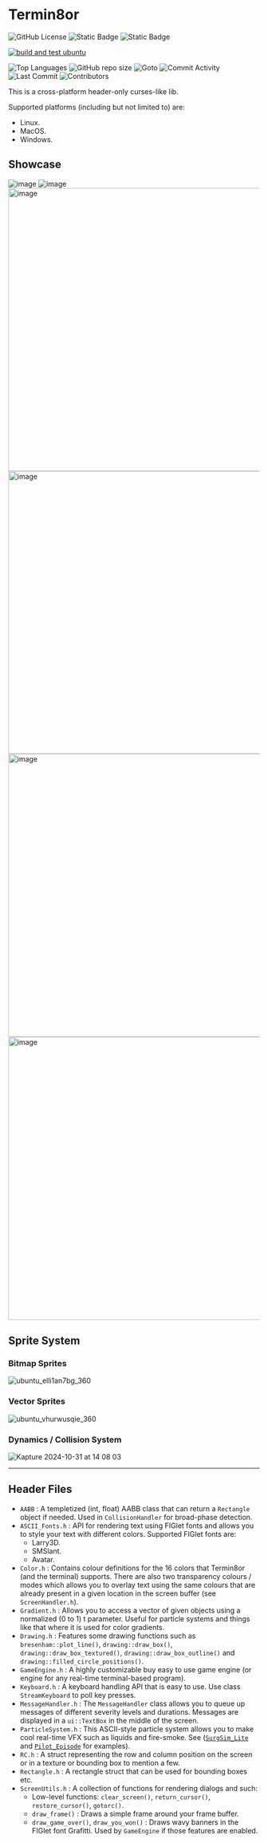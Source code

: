 # Termin8or

![GitHub License](https://img.shields.io/github/license/razterizer/Termin8or?color=blue)
![Static Badge](https://img.shields.io/badge/linkage-header_only-yellow)
![Static Badge](https://img.shields.io/badge/C%2B%2B-20-yellow)

[![build and test ubuntu](https://github.com/razterizer/Termin8or/actions/workflows/build-and-test-ubuntu.yml/badge.svg)](https://github.com/razterizer/Termin8or/actions/workflows/build-and-test-ubuntu.yml)

![Top Languages](https://img.shields.io/github/languages/top/razterizer/Termin8or)
![GitHub repo size](https://img.shields.io/github/repo-size/razterizer/Termin8or)
![Goto](https://img.shields.io/github/search/razterizer/Termin8or/goto)
![Commit Activity](https://img.shields.io/github/commit-activity/t/razterizer/Termin8or)
![Last Commit](https://img.shields.io/github/last-commit/razterizer/Termin8or?color=blue)
![Contributors](https://img.shields.io/github/contributors/razterizer/Termin8or?color=blue)
<!-- ![Languages](https://img.shields.io/github/languages/count/razterizer/Termin8or) -->

This is a cross-platform header-only curses-like lib.

Supported platforms (including but not limited to) are:
* Linux.
* MacOS.
* Windows.

## Showcase

![image](https://github.com/razterizer/Pilot_Episode/assets/32767250/9b596d5c-e128-4dba-8fb5-02e9b3d8f412)
![image](https://github.com/razterizer/Pilot_Episode/assets/32767250/abd78df7-7314-43a2-8ef6-0270dc979575)
<img width="568" alt="image" src="https://github.com/razterizer/SurgSim_Lite/assets/32767250/2d356a54-6117-4d6b-aeca-4a025e8ae372">
<img width="567" alt="image" src="https://github.com/razterizer/SurgSim_Lite/assets/32767250/47cf2c18-c9cf-46a5-9787-bfd3ad69540a">
<img width="568" alt="image" src="https://github.com/user-attachments/assets/c3075838-7f15-4679-862e-ce47780c9b39">
<img width="568" alt="image" src="https://github.com/user-attachments/assets/bfb04801-8969-418f-b5bd-0c24d37eb0b3">

## Sprite System

### Bitmap Sprites

![ubuntu_elli1an7bg_360](https://github.com/user-attachments/assets/19d3a6d6-b6f1-46a6-a80f-bcc15e202404)

### Vector Sprites
![ubuntu_vhurwusqie_360](https://github.com/user-attachments/assets/35a03da6-d37d-479c-b84e-10891ac50825)

### Dynamics / Collision System

![Kapture 2024-10-31 at 14 08 03](https://github.com/user-attachments/assets/2cd50164-db0f-4672-93e4-e0c508108079)

---
## Header Files

* `AABB` : A templetized (int, float) AABB class that can return a `Rectangle` object if needed. Used in `CollisionHandler` for broad-phase detection.
* `ASCII_Fonts.h` : API for rendering text using FIGlet fonts and allows you to style your text with different colors. Supported FIGlet fonts are:
  * Larry3D.
  * SMSlant.
  * Avatar.
* `Color.h` : Contains colour definitions for the 16 colors that Termin8or (and the terminal) supports. There are also two transparency colours / modes which allows you to overlay text using the same colours that are already present in a given location in the screen buffer (see `ScreenHandler.h`).
* `Gradient.h` : Allows you to access a vector of given objects using a normalized (0 to 1) t parameter. Useful for particle systems and things like that where it is used for color gradients.
* `Drawing.h` : Features some drawing functions such as `bresenham::plot_line()`, `drawing::draw_box()`, `drawing::draw_box_textured()`, `drawing::draw_box_outline()` and `drawing::filled_circle_positions()`.
* `GameEngine.h` : A highly customizable buy easy to use game engine (or engine for any real-time terminal-based program).
* `Keyboard.h` : A keyboard handling API that is easy to use. Use class `StreamKeyboard` to poll key presses.
* `MessageHandler.h` : The `MessageHandler` class allows you to queue up messages of different severity levels and durations. Messages are displayed in a `ui::TextBox` in the middle of the screen.
* `ParticleSystem.h` : This ASCII-style particle system allows you to make cool real-time VFX such as liquids and fire-smoke. See ([`SurgSim_Lite`](https://github.com/razterizer/SurgSim_Lite) and [`Pilot_Episode`](https://github.com/razterizer/Pilot_Episode) for examples).
* `RC.h` : A struct representing the row and column position on the screen or in a texture or bounding box to mention a few.
* `Rectangle.h` : A rectangle struct that can be used for bounding boxes etc.
* `ScreenUtils.h` : A collection of functions for rendering dialogs and such:
  * Low-level functions: `clear_screen()`, `return_cursor()`, `restore_cursor()`, `gotorc()`.
  * `draw_frame()` : Draws a simple frame around your frame buffer.
  * `draw_game_over()`, `draw_you_won()` : Draws wavy banners in the FIGlet font Grafitti. Used by `GameEngine` if those features are enabled.
  
